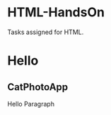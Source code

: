 # HTML-HandsOn
Tasks assigned for HTML.
<html lang="en">
<head>
    <meta charset="UTF-8">
    <meta http-equiv="X-UA-Compatible" content="IE=edge">
    <meta name="viewport" content="width=device-width, initial-scale=1.0">
    <title>Document</title>
</head>
<body>
    <h1>Hello</h1>  <!-- Task 1-->
     <h2>CatPhotoApp</h2>   <!-- Task 2-->
    <p>Hello Paragraph</p>
</body>
</html>
